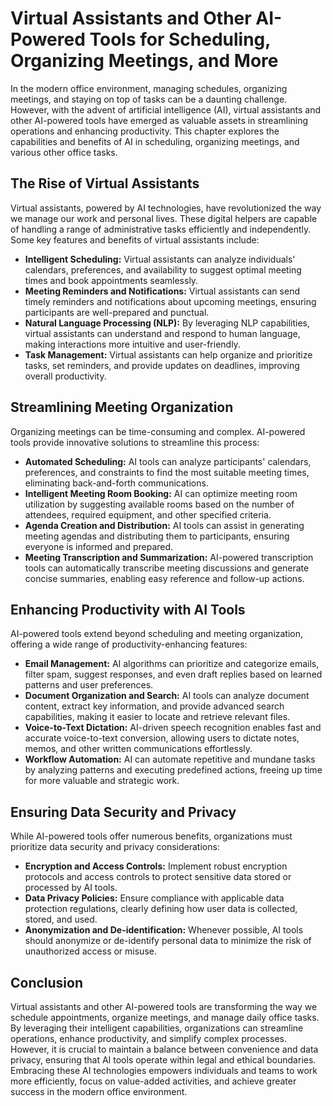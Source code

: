 Virtual Assistants and Other AI-Powered Tools for Scheduling, Organizing Meetings, and More
===========================================================================================

In the modern office environment, managing schedules, organizing meetings, and staying on top of tasks can be a daunting challenge. However, with the advent of artificial intelligence (AI), virtual assistants and other AI-powered tools have emerged as valuable assets in streamlining operations and enhancing productivity. This chapter explores the capabilities and benefits of AI in scheduling, organizing meetings, and various other office tasks.

The Rise of Virtual Assistants
------------------------------

Virtual assistants, powered by AI technologies, have revolutionized the way we manage our work and personal lives. These digital helpers are capable of handling a range of administrative tasks efficiently and independently. Some key features and benefits of virtual assistants include:

* **Intelligent Scheduling:** Virtual assistants can analyze individuals' calendars, preferences, and availability to suggest optimal meeting times and book appointments seamlessly.
* **Meeting Reminders and Notifications:** Virtual assistants can send timely reminders and notifications about upcoming meetings, ensuring participants are well-prepared and punctual.
* **Natural Language Processing (NLP):** By leveraging NLP capabilities, virtual assistants can understand and respond to human language, making interactions more intuitive and user-friendly.
* **Task Management:** Virtual assistants can help organize and prioritize tasks, set reminders, and provide updates on deadlines, improving overall productivity.

Streamlining Meeting Organization
---------------------------------

Organizing meetings can be time-consuming and complex. AI-powered tools provide innovative solutions to streamline this process:

* **Automated Scheduling:** AI tools can analyze participants' calendars, preferences, and constraints to find the most suitable meeting times, eliminating back-and-forth communications.
* **Intelligent Meeting Room Booking:** AI can optimize meeting room utilization by suggesting available rooms based on the number of attendees, required equipment, and other specified criteria.
* **Agenda Creation and Distribution:** AI tools can assist in generating meeting agendas and distributing them to participants, ensuring everyone is informed and prepared.
* **Meeting Transcription and Summarization:** AI-powered transcription tools can automatically transcribe meeting discussions and generate concise summaries, enabling easy reference and follow-up actions.

Enhancing Productivity with AI Tools
------------------------------------

AI-powered tools extend beyond scheduling and meeting organization, offering a wide range of productivity-enhancing features:

* **Email Management:** AI algorithms can prioritize and categorize emails, filter spam, suggest responses, and even draft replies based on learned patterns and user preferences.
* **Document Organization and Search:** AI tools can analyze document content, extract key information, and provide advanced search capabilities, making it easier to locate and retrieve relevant files.
* **Voice-to-Text Dictation:** AI-driven speech recognition enables fast and accurate voice-to-text conversion, allowing users to dictate notes, memos, and other written communications effortlessly.
* **Workflow Automation:** AI can automate repetitive and mundane tasks by analyzing patterns and executing predefined actions, freeing up time for more valuable and strategic work.

Ensuring Data Security and Privacy
----------------------------------

While AI-powered tools offer numerous benefits, organizations must prioritize data security and privacy considerations:

* **Encryption and Access Controls:** Implement robust encryption protocols and access controls to protect sensitive data stored or processed by AI tools.
* **Data Privacy Policies:** Ensure compliance with applicable data protection regulations, clearly defining how user data is collected, stored, and used.
* **Anonymization and De-identification:** Whenever possible, AI tools should anonymize or de-identify personal data to minimize the risk of unauthorized access or misuse.

Conclusion
----------

Virtual assistants and other AI-powered tools are transforming the way we schedule appointments, organize meetings, and manage daily office tasks. By leveraging their intelligent capabilities, organizations can streamline operations, enhance productivity, and simplify complex processes. However, it is crucial to maintain a balance between convenience and data privacy, ensuring that AI tools operate within legal and ethical boundaries. Embracing these AI technologies empowers individuals and teams to work more efficiently, focus on value-added activities, and achieve greater success in the modern office environment.
